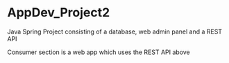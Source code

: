 # AppDev_Project2

Java Spring Project consisting of a database, web admin panel and a REST API

Consumer section is a web app which uses the REST API above
